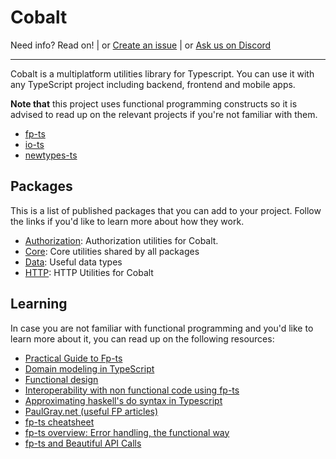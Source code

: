 # Cobalt

Need info? Read on!
| or [Create an issue](https://github.com/Hexworks/cobalt-ts/issues/new)
| or [Ask us on Discord](https://discord.com/invite/vSNgvBh)

---

Cobalt is a multiplatform utilities library for Typescript. You can use it with any TypeScript project including
backend, frontend and mobile apps.

**Note that** this project uses functional programming constructs so it is advised to read up on the relevant projects if you're not familiar with them.

-   [fp-ts]()
-   [io-ts]()
-   [newtypes-ts]()

## Packages

This is a list of published packages that you can add to your project. Follow the links if you'd like to learn more about how they work.

-   [Authorization](libs/hexworks/cobalt-data/README.md): Authorization utilities for Cobalt.
-   [Core](libs/hexworks/cobalt-core/README.md): Core utilities shared by all packages
-   [Data](libs/hexworks/cobalt-data/README.md): Useful data types
-   [HTTP](libs/hexworks/cobalt-data/README.md): HTTP Utilities for Cobalt

## Learning

In case you are not familiar with functional programming and you'd like to learn more about it, you can read up on the following resources:

-   [Practical Guide to Fp-ts](https://rlee.dev/series/practical-guide-to-fp-ts)
-   [Domain modeling in TypeScript](https://dev.to/ruizb/series/11683)
-   [Functional design](https://dev.to/gcanti/series/679)
-   [Interoperability with non functional code using fp-ts](https://dev.to/gcanti/interoperability-with-non-functional-code-using-fp-ts-432e)
-   [Approximating haskell's do syntax in Typescript](https://paulgray.net/do-syntax-in-typescript/)
-   [PaulGray.net (useful FP articles)](https://paulgray.net/)
-   [fp-ts cheatsheet](https://github.com/inato/fp-ts-cheatsheet)
-   [fp-ts overview: Error handling, the functional way](https://troikatech.com/blog/2020/09/24/fp-ts-error-handling-the-functional-way/)
-   [fp-ts and Beautiful API Calls](https://dev.to/gnomff_65/fp-ts-and-beautiful-api-calls-1f55)

